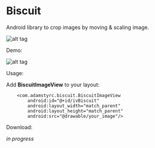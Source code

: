 # Biscuit
Android library to crop images by moving &amp; scaling image.

![alt tag](https://raw.githubusercontent.com/adamstyrc/Biscuit/master/biscuit1.jpeg)

Demo:

![alt tag](https://raw.githubusercontent.com/adamstyrc/Biscuit/master/biscuitVideo.gif)


Usage:

Add **BiscuitImageView** to your layout:

```
    <com.adamstyrc.biscuit.BiscuitImageView
        android:id="@+id/ivBiscuit"
        android:layout_width="match_parent"
        android:layout_height="match_parent"
        android:src="@drawable/your_image"/>
```

Download:

_in progress_
